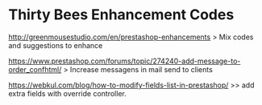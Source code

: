 # Thirty Bees Enhancement Codes
http://greenmousestudio.com/en/prestashop-enhancements > Mix codes and suggestions to enhance

https://www.prestashop.com/forums/topic/274240-add-message-to-order_confhtml/ > Increase messagens in mail send to clients

https://webkul.com/blog/how-to-modify-fields-list-in-prestashop/ >> add extra fields with override controller.
